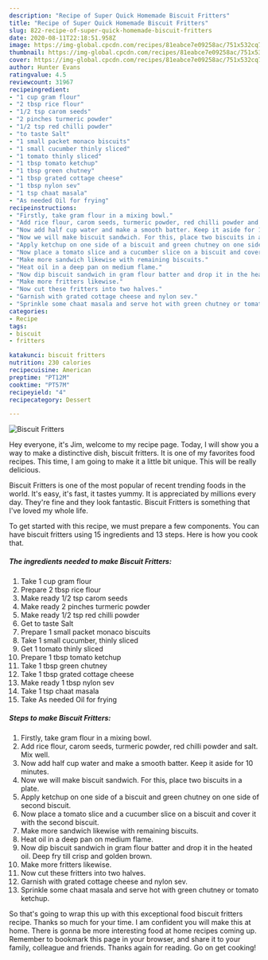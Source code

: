 ```yaml
---
description: "Recipe of Super Quick Homemade Biscuit Fritters"
title: "Recipe of Super Quick Homemade Biscuit Fritters"
slug: 822-recipe-of-super-quick-homemade-biscuit-fritters
date: 2020-08-11T22:18:51.958Z
image: https://img-global.cpcdn.com/recipes/81eabce7e09258ac/751x532cq70/biscuit-fritters-recipe-main-photo.jpg
thumbnail: https://img-global.cpcdn.com/recipes/81eabce7e09258ac/751x532cq70/biscuit-fritters-recipe-main-photo.jpg
cover: https://img-global.cpcdn.com/recipes/81eabce7e09258ac/751x532cq70/biscuit-fritters-recipe-main-photo.jpg
author: Hunter Evans
ratingvalue: 4.5
reviewcount: 31967
recipeingredient:
- "1 cup gram flour"
- "2 tbsp rice flour"
- "1/2 tsp carom seeds"
- "2 pinches turmeric powder"
- "1/2 tsp red chilli powder"
- "to taste Salt"
- "1 small packet monaco biscuits"
- "1 small cucumber thinly sliced"
- "1 tomato thinly sliced"
- "1 tbsp tomato ketchup"
- "1 tbsp green chutney"
- "1 tbsp grated cottage cheese"
- "1 tbsp nylon sev"
- "1 tsp chaat masala"
- "As needed Oil for frying"
recipeinstructions:
- "Firstly, take gram flour in a mixing bowl."
- "Add rice flour, carom seeds, turmeric powder, red chilli powder and salt. Mix well."
- "Now add half cup water and make a smooth batter. Keep it aside for 10 minutes."
- "Now we will make biscuit sandwich. For this, place two biscuits in a plate."
- "Apply ketchup on one side of a biscuit and green chutney on one side of second biscuit."
- "Now place a tomato slice and a cucumber slice on a biscuit and cover it with the second biscuit."
- "Make more sandwich likewise with remaining biscuits."
- "Heat oil in a deep pan on medium flame."
- "Now dip biscuit sandwich in gram flour batter and drop it in the heated oil. Deep fry till crisp and golden brown."
- "Make more fritters likewise."
- "Now cut these fritters into two halves."
- "Garnish with grated cottage cheese and nylon sev."
- "Sprinkle some chaat masala and serve hot with green chutney or tomato ketchup."
categories:
- Recipe
tags:
- biscuit
- fritters

katakunci: biscuit fritters 
nutrition: 230 calories
recipecuisine: American
preptime: "PT12M"
cooktime: "PT57M"
recipeyield: "4"
recipecategory: Dessert

---
```



![Biscuit Fritters](https://img-global.cpcdn.com/recipes/81eabce7e09258ac/751x532cq70/biscuit-fritters-recipe-main-photo.jpg)

Hey everyone, it's Jim, welcome to my recipe page. Today, I will show you a way to make a distinctive dish, biscuit fritters. It is one of my favorites food recipes. This time, I am going to make it a little bit unique. This will be really delicious.



Biscuit Fritters is one of the most popular of recent trending foods in the world. It's easy, it's fast, it tastes yummy. It is appreciated by millions every day. They're fine and they look fantastic. Biscuit Fritters is something that I've loved my whole life.


To get started with this recipe, we must prepare a few components. You can have biscuit fritters using 15 ingredients and 13 steps. Here is how you cook that.

<!--inarticleads1-->

##### The ingredients needed to make Biscuit Fritters:

1. Take 1 cup gram flour
1. Prepare 2 tbsp rice flour
1. Make ready 1/2 tsp carom seeds
1. Make ready 2 pinches turmeric powder
1. Make ready 1/2 tsp red chilli powder
1. Get to taste Salt
1. Prepare 1 small packet monaco biscuits
1. Take 1 small cucumber, thinly sliced
1. Get 1 tomato thinly sliced
1. Prepare 1 tbsp tomato ketchup
1. Take 1 tbsp green chutney
1. Take 1 tbsp grated cottage cheese
1. Make ready 1 tbsp nylon sev
1. Take 1 tsp chaat masala
1. Take As needed Oil for frying




<!--inarticleads2-->

##### Steps to make Biscuit Fritters:

1. Firstly, take gram flour in a mixing bowl.
1. Add rice flour, carom seeds, turmeric powder, red chilli powder and salt. Mix well.
1. Now add half cup water and make a smooth batter. Keep it aside for 10 minutes.
1. Now we will make biscuit sandwich. For this, place two biscuits in a plate.
1. Apply ketchup on one side of a biscuit and green chutney on one side of second biscuit.
1. Now place a tomato slice and a cucumber slice on a biscuit and cover it with the second biscuit.
1. Make more sandwich likewise with remaining biscuits.
1. Heat oil in a deep pan on medium flame.
1. Now dip biscuit sandwich in gram flour batter and drop it in the heated oil. Deep fry till crisp and golden brown.
1. Make more fritters likewise.
1. Now cut these fritters into two halves.
1. Garnish with grated cottage cheese and nylon sev.
1. Sprinkle some chaat masala and serve hot with green chutney or tomato ketchup.




So that's going to wrap this up with this exceptional food biscuit fritters recipe. Thanks so much for your time. I am confident you will make this at home. There is gonna be more interesting food at home recipes coming up. Remember to bookmark this page in your browser, and share it to your family, colleague and friends. Thanks again for reading. Go on get cooking!
